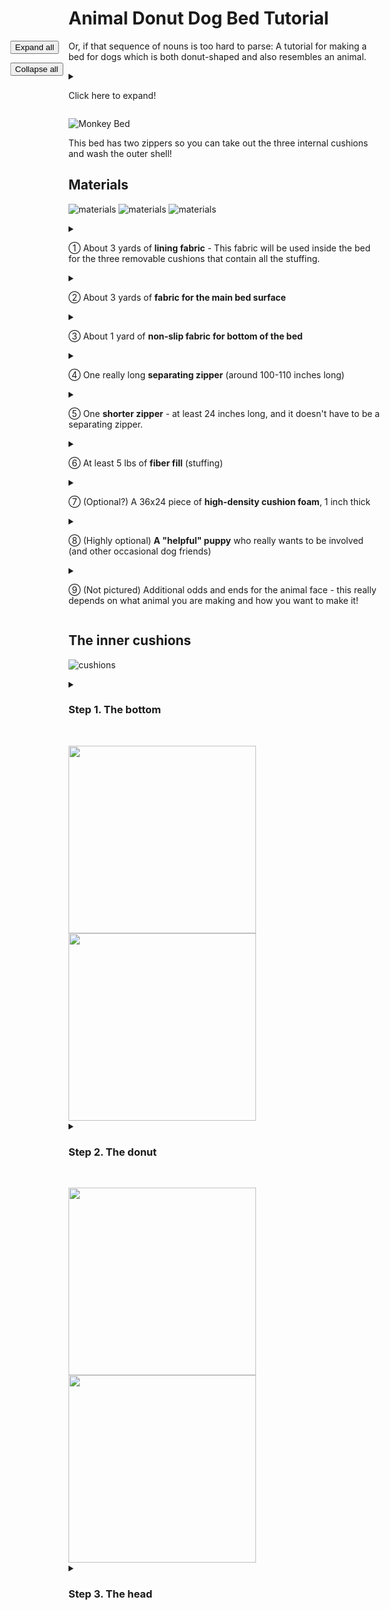# Animal Donut Dog Bed Tutorial

<div style="position: fixed;transform: translateX(-110%);">
<button onclick="for(d of document.getElementsByTagName('details')) {d.setAttribute('open', '')}" style="display: block;">Expand all</button>
  
<button onclick="for(d of document.getElementsByTagName('details')) {d.removeAttribute('open')}">Collapse all</button>
</div>


Or, if that sequence of nouns is too hard to parse: A tutorial for making a bed for dogs which is both donut-shaped and also resembles an animal.

<details markdown="1">
<summary markdown="1">

Click here to expand!
  
</summary>

I organized this tutorial in a hierarchical way, so you can get an overview before digging in, and so it's easier to skip parts that are irrelevant to you.

Whenever you see one of these boxes with a triangle at the top, you can (and probably should) click to expand the contents. Click again to collapse it.

If you find any problems or have questions, feel free to [file an issue](https://github.com/yanamal/dog-bed/issues), since this is hosted on GitHub! Or let me know in some other way.

</details>

![Monkey Bed](assets/images/finished/PXL_20240219_054512474.jpg)

This bed has two zippers so you can take out the three internal cushions and wash the outer shell!

## Materials

![materials](assets/images/materials/PXL_20240207_230657895.jpg)
![materials](assets/images/materials/PXL_20240209_174101749.jpg)
![materials](assets/images/materials/PXL_20240207_231021546.MP.jpg)

<details markdown="1">
  <summary markdown="1">
    
  &#9312; About 3 yards of **lining fabric** - This fabric will be used inside the bed for the three removable cushions that contain all the stuffing.
  
  </summary>

  I use whatever inexpensive stretchy fabric I can find.
  
  I think using stretchy fabric here helps achieve the "overstuffed" look for the bed. When the lining fabric stretches, the stuffing is then less constricted by it, and still has a chance to push directly against the outside of the bed.

  I like it when the fabric has a woven-in or knitted-in striped or rectangular pattern, like the fabric I used in this case. It's a super helpful shortcut for measuring and cutting the right shape, since I can just cut along the stripe! Especially when I'm trying to cut out really big rectangular pieces in super stretchy fabric which is really hard to measure consistently as it stretches!
  
<details markdown="1">
<summary markdown="1">
  
  **Purchasing tips and ideas**
      
</summary>
    
  My newest favorite place for finding random cheap fabrics is Walmart's "Value Fabrics" aisle. It's basically an assortment of fabric remnants at different length and price tiers. Depending on the fabrics, you get cuts of 2 yards for $4, 4 yards for $6, and 3 yards for $8. 

  The lining fabric I used for this bed was 4 yards for $6!

  You can order these online, but of course you'll just get a random selection which may or may not be worthwhile. So I prefer to actually go into a Walmart and see what I can find!

  I've also ordered "poly interlock lining fabric" online from both Walmart and Amazon at around $7-$8 for 3 yards. It works well, but it's only stretchy in one direction (also known as 2-way stretch, because of course jargon is more fun when it's counter-intuitive). So you have to be strategic about which direction you cut it in, especially for the donut part (you want it to stretch widthwise, not lengthwise).
  
  </details>
  
</details>

<details markdown="1">
  <summary markdown="1">
    
  &#9313; About 3 yards of **fabric for the main bed surface**

  </summary>

  You can sometimes get away with 2 yards if you plan really carefully. I actually only had 2 yards of the fabric I used for this bed. I made it work but I had to do some creative tiling!
  
  I used a slightly-stretchy fabric for this particular dog bed, it's almost like a french terry but with two colors of yarn on the terry side (black and white). 
  
  After that experience, **I highly recommend using a non-stretchy fabric** for this part of the bed. Attaching the long separating zipper was a small nightmare, because the fabric really wanted to stretch out and get all wonky while I was sewing. I ended up applying liberal amounts of basting glue (in addition to the usual pins and fabric clips) before sewing.

  For other similar beds, I've used minky and/or fleece fabric. Actually, a lot of stuffed dog toys "minky swirl fabric" and I found that dogs really like that fabric on a dog bed, too.
<details markdown="1">
<summary markdown="1">
  
  **Purchasing tips and ideas**
      
</summary>
    
  The fabric for this bed actually also came from Walmart's Value Fabric aisle. I think it's really cool fabric, I wish I knew how to find it and buy more of it! But like I mentioned, I probably wouldn't want to make another dog bed out of it because it's a stretchy knit fabric.

  I think non-stretchy "minky" type polyester fabrics are the way to go, dogs seem to love them.

  You can get "Minky swirl/rosette fabric" from Joann and sometimes Michael's. I've bought it from Joanne for another dog bed project and it was quite nice, but I would probably only buy it there when it's on sale. I found [a pretty inexpensive option at Big Z Fabrics](https://bigzfabric.com/collections/minky-rose-rosette-floral-baby-soft-fabric-hug-z-reg) - it seems like the same stuff from their pictures and videos. They also have other interesting "Minky" options to explore.

  Walmart has some pre-cut options they call "Minky Dot Fleece", "Plush Coral Fleece", "Chevron Fleece" and other similar names. I often see specific colors on sale online, but they tend to be full-price in store (though full-price is still pretty reasonable). These usually come pre-cut to 1.5 yards, so you'd have to get two, but that's perfectly workable. Maybe you could even go for two colors and make a colorblocked bed!

  Finally, you can try looking for inexpensive minky/fleece throw blankets and cut them up to use as fabric. I think this is only cost-effective if you shop around aggressively and look for sales, though. For reference, I bought two 60" by 80" cow print blankets for $15 each on Amazon (I'm going to use them to make a cow bed for my cow print puppy!). That's roughly equivalent to 4 yards of fabric, depending on the width of the fabric you'd buy otherwise.

</details>

</details>

<details markdown="1">
  <summary markdown="1">
    
  &#9314; About 1 yard of **non-slip fabric for bottom of the bed**
  
  </summary>

  You can probably also just use the same fabric as you're using for the main bed surface, if you don't need it to be super non-slip and you're not worried about it getting super dirty from the floor.
  
  What you actually need is a piece a little bigger than 36" by 24", so if you buy a yard (which is 36") you may have a lot or a little left over, depending on the width of the fabric.

  I was going to use the orange textured fabric for this at first, because I was out of "real" non-slip fabric. But then I ended up buying the gray non-woven fabric in the second picture and used that.
  
<details markdown="1">
<summary markdown="1">
  
  **Purchasing tips and ideas**
      
</summary>
    
Search for Non-slip and/or Grippy fabric.

It can be kind of expensive, and it's often quite narrow when you buy by the yard - make sure it's at least 24" wide!

Joann has "Cotton Grip Stop Wide Utility Fabric", but again, I would wait for it to be on sale.

I've also found cheaper grippy fabric on Walmart's online store (sold by third-party sellers and apparently shipped from China).

But for this project, I ended up using "Non-slip backing fabric for rugs". You can get it on Amazon for relatively cheap, if you shop around. It's a non-woven fabric and techincally you're not supposed to machine wash it, which would defeat the whole purpose of having removable cushions and a washable outer shell. But so far, it has survived at least one wash/dry cycle!

</details>

</details>

<details markdown="1">
  <summary markdown="1">

  &#9315; One really long **separating zipper** (around 100-110 inches long)
    
  </summary>

 This zipper will go around the bottom of the donut part. It has to be a separating zipper so it can unzip all the way and release the donut cushion.

  
<details markdown="1">
<summary markdown="1">
  
  **Purchasing tips and ideas**
      
</summary>
    
Search for "sleeping bag or tent separating zipper".

The best deal I found is by searching for "2 pcs separating tent zipper" on Walmart's online store. They are sold by a third-party seller (zipperstop). A nice bonus about these particular ones is that the slider is reversible, so I don't have to worry as much about accidentally sewing it on inside-out.

</details>

</details>

<details markdown="1">
  <summary markdown="1">

  &#9316; One **shorter zipper** - at least 24 inches long, and it doesn't have to be a separating zipper.
    
  </summary>

 This zipper will open up a separate compartment for the bottom cushion. It doesn't need to be a separating zipper because there are no donut complications. The zipper just opens up a hole and you take the cushion out through the hole.

<details markdown="1">
<summary markdown="1">
  
  **Purchasing tips and ideas**
      
</summary>
    
You can get **huge** packs of 24-inch zippers on Amazon for pretty cheap. Or at least you used to be able to a while ago. And I've been going through them very slowly ever since that one time I needed a zipper but ended up buying like a 25-pack.

</details>

</details>

<details markdown="1">
  <summary markdown="1">

  &#9317; At least 5 lbs of **fiber fill** (stuffing)
    
  </summary>

You can probably fit a lot more than 5 lbs of stuffing into these cushions, but 5 should be mostly enough. I think I used a little more for this particular bed.

<details markdown="1">
<summary markdown="1">
  
  **Purchasing tips and ideas**
      
</summary>

Don't bother trying to search for "stuffing" or even "polyfill" unless you want turkey recipes or javascript nonsense. I think "fiber fill" is the best search term.

I bought a 20-lb box of stuffing (Poly-fil brand) since I was pretty sure I was going to be making a few of these! That seemed the most cost effective.

Another time, I was able to buy something called "Buffalo Snow Neige" when it was on deep, deep sale at Joann. It was $4 for 24 oz (which is actually only a bit cheaper per lb than $57 for 20 lbs of poly-fil)

It seems like Buffalo Snow might often be on sale like that, except maybe at Christmas when people actually use it for its intended purpose?

</details>

</details>

<details markdown="1">
  <summary markdown="1">

  &#9318; (Optional?) A 36x24 piece of **high-density cushion foam**, 1 inch thick
    
  </summary>

This goes on the bottom of the bottom cushion, and then I put some of the fiber fill on top.

I'm not sure how much of a difference the foam really makes, but I've seen how flat and condensed the fiber fill in a donut bed can get without any foam under it, so I decided to be fancy and have both foam and fiber fill.

<details markdown="1">
<summary markdown="1">
  
  **Purchasing tips and ideas**
      
</summary>

It's consistently about $13 at Walmart and Joann; tends to be more expensive other places I found it (Michael's, Amazon)

It also doesn't seem to come in pieces much bigger than 24" by 36" (or I would make an even bigger dog bed!)

I think you do want high-density or "cushion" foam. Medium density would probably be even less noticeable and useful under all that stuffing.

</details>

</details>

<details markdown="1">
  <summary markdown="1">

  &#9319; (Highly optional) **A "helpful" puppy** who really wants to be involved (and other occasional dog friends)
    
  </summary>

One could argue that the puppy is not a *material*, per se. But he really really tried hard to integrate himself into the bed throughout the process.

One could also argue that a dog or puppy is not strictly optional, if you're making a dog bed. What's optional is how involved the dog is in the making process.

<details markdown="1">
<summary markdown="1">
  
  **Puppy acquisition tips and ideas**
      
</summary>


<img src="assets/images/PXL_20230121_001856376.PORTRAIT.jpg" alt="Digiorno" height="200"/>

So, what I did was:

1. Start "temporarily" fostering a mama dog and her four 1-week-old puppies
2. Keep fostering them all until the puppies were completely weaned and ready to be adopted
3. Adopt the puppy that was my adult dog's clear favorite, and name him Cow Boy (because he's a boy who is a cow, obviously)

If you don't want to do all that, you could also [adopt Cow Boy's mom](https://www.shelterluv.com/embed/animal/66058274), whom I'm still fostering after more than a year!

Or adopt any dog - shelters are overflowing with them!

</details>

</details>

<details markdown="1">
  <summary markdown="1">

  &#9320; (Not pictured) Additional odds and ends for the animal face - this really depends on what animal you are making and how you want to make it! 
  
  </summary>

For this bed, I ended up using some white fabric for the face and feet, scraps of black fabric for the eyes, and scraps of red fabric for the mouth.

I also used something that I'm pretty sure is called "3D mesh spacer fabric" inside the ear edges to keep the ears from being too floppy. I think it's similar to, but different from, "foam stabilizer" fabrics that people use to make fabric baskets and other things that need to hold their shape.
  
</details>


## The inner cushions

![cushions](assets/images/cushions/PXL_20240210_165817127.jpg)

<details markdown="1">
<summary markdown="1">

### Step 1. The bottom  

&nbsp;

<img src="assets/images/cushions/bottom/PXL_20240210_164951738.jpg" height="300"/>
<img src="assets/images/cushions/bottom/PXL_20240209_000144467.jpg" height="300"/>

</summary>

Unroll and flatten out your foam cushion. The helpful puppy may actually be helpful for this part!

<img src="assets/images/cushions/bottom/PXL_20240208_153047877.MP.jpg" height="300"/>

Round the corners to get approximately this shape:

<img src="assets/images/cushions/bottom/PXL_20240208_164512239.jpg" height="300"/>

I like to cut off one corner first, then use it to mark the other corners, both on the foam cushion and (later on) on the fabric that's going to go around it.

<img src="assets/images/cushions/bottom/PXL_20240208_164152155.jpg" height="300"/>

<details markdown="1">
<summary markdown="1">Nerdy details on how I got this particular corner shape   
</summary>

Because I was worried about conserving the main bed surface fabric, I wanted to ensure that the total perimeter of the cushion would be around 100". That way, the donut perimeter/length could also be 100", and I was pretty sure that I could make that work.

The perimeter of a 24" x 36" rectangle of foam is `(24+36)*2 = 120`. So I needed to lose a total of 20", or 5" per corner.

Let's consider a square, and a circle that's inscribed inside the square. Essentially, this circle is what would happen if we rounded the square's corners "all the way". 

If the square's side length is `L`, then its perimeter is `4*L`. The circle's perimeter (also known as circumference) is `π*L`, but we can approximate π to be 3 - it's close enough, considering the general imprecision of working with fabric.

So the perimeter of the circle is about 3/4 of the perimeter of the square. In other words, when we round corners "all the way down" using a roughly circular shape, we reduce the length by 1/4.

So if I need to reduce a corner by 5", the bit of the corner that I'm rounding should have a total length of 20". 

And then I can cut off a roughly circular shape, to make the reduced length of the curved circular bit roughly 15".

So I measured out a total of 20" along the corner, with 8" on the shorter side and 12" on the longer side.

<img src="assets/images/cushions/bottom/measuring/PXL_20240208_162421658.jpg" height="300"/>

You may notice that 8 is not equal to 12, so now it would be difficult to draw an actual (non-stretched-out) circle on that corner. Again, that kind of precision doesn't matter a whole lot when working with things that are squishy and stretchy and imprecise. We can just fudge the exact shape of the corner so it's the right length. But the math ensures that we are very close by the time we start fudging.

You can see that I got pretty close to 15" on the curved corner bit:

<img src="assets/images/cushions/bottom/measuring/PXL_20240208_163412978.jpg" height="300"/>

And the total perimeter also ended up quite close to the 100" I was going for:

<img src="assets/images/cushions/bottom/measuring/PXL_20240208_172009581.jpg" height="300"/>
  
</details>

Try not to let your puppy destroy your canonical foam corner until you're done making the bed. But if he does, you do have three back-ups!

<img src="assets/images/cushions/bottom/PXL_20240208_191343829.jpg" height="300"/>

Convince your puppy and his best friend to get off your lining fabric.

<img src="assets/images/cushions/bottom/PXL_20240208_173515523.jpg" height="300"/>

Cut out a piece of lining fabric that's 36" by 48" (so twice as wide as the cushion will be). Fold it in half, and use the foam corner that your puppy didn't destroy to mark and pin where you will sew the two halves together.

<details>
<summary> Shouldn't I make it a little bigger?</summary>

It might make sense to add an inch or two to the dimensions of this piece, to account for both the thickness of the foam and potential additional surface area that will come from the stuffing. However, I usually don't bother, especially when the fabric I'm working with is so stretchy.
  
</details>

<img src="assets/images/cushions/bottom/PXL_20240208_175923119.jpg" height="400"/>

Sew it together, leaving a gap that's big enough to insert the foam cushion through (probably bigger than the one I left). Then cut off the corners so they don't get in the way and make things lumpy

<img src="assets/images/cushions/bottom/PXL_20240208_234608792.MP.jpg" height="400"/>

Tip: If your puppy managed to leave a really stinky stain on the fabric piece before you even started sewing, now is a good time to give it a wash, before you start stuffing. Or you could go out of order and sew all the lining fabric pieces together before doing any stuffing, and wash them all together. Especially if you think that none of them will come out of the creation process particularly clean.

<img src="assets/images/cushions/bottom/PXL_20240208_171413445.jpg" height="400"/>
<img src="assets/images/cushions/bottom/PXL_20240208_171421029.jpg" height="400"/>

OK, now turn the fabric inside out through the gap, so the stitching is on the inside. Insert the foam cushion, and then stuff lots of stuffing on top of the foam.

<img src="assets/images/cushions/bottom/PXL_20240210_164852430.jpg" height="300"/>

Invite your canine testing team to test whether you've put in enough stuffing

<img src="assets/images/cushions/bottom/PXL_20240209_001626948.MP.jpg" height="170"/>
<img src="assets/images/cushions/bottom/PXL_20240209_002206297.MP.jpg" height="170"/>
<img src="assets/images/cushions/bottom/PXL_20240209_002134733.jpg" height="170"/>
<img src="assets/images/cushions/bottom/PXL_20240210_164918665.jpg" height="170"/>

At some point, when you're satisfied with the amount of stuffing, you should sew the cushion closed. I didn't actually do this to any of the cushions until the very end, though. That way I could adjust the stuffing as I tested the bed throughout the process.

</details>

<details markdown="1">
<summary markdown="1">
  
### Step 2. The donut

&nbsp;

<img src="assets/images/cushions/donut/PXL_20240210_170138858.jpg" height="300"/>
<img src="assets/images/cushions/donut/PXL_20240210_170140420.jpg" height="300"/>

</summary>

Cut out a piece of the lining fabric that's 24" wide and *about* 100-120 inches long. The actual length should be the same as the perimeter of your foam cushion, which will depend on how exactly you rounded the corners on the foam. 

<img src="assets/images/cushions/donut/PXL_20240208_182323281.jpg" height="400"/>

Pin and sew the two long sides together.

<img src="assets/images/cushions/donut/PXL_20240208_183142975.jpg" height="400"/>
<img src="assets/images/cushions/donut/PXL_20240208_185912340.jpg" height="400"/>

Now you have a really long tube. Pull one end of the tube through the tube toward the other end. 

<details>
<summary>
  What? That doesn't look right
</summary>
  
This shape may seem weird, since this doesn't make the right kind of donut. However, it will become right once we turn it inside out after sewing. Or rather, we will turn it right side out so that all the seams are facing the inside. So yes, by the way, you should probably have been folding all that stuff right-side in. But also none of that matters a whole lot, since these cushions won't really be visible in day-to-day use.

</details>

<details>
<summary>
  Be careful not to twist it (maybe)
</summary>

It's pretty easy to accidentally twist the fabric a full turn while you're pulling it through if you're just lining up the seam with itself at the end. THough if you do accidentally twist it, it doesn't actually make a huge difference in the final shape of the bed. It just looks a bit weird if you look closely enough.

</details>

<img src="assets/images/cushions/donut/PXL_20240208_190040736.jpg" height="400"/>

Pin and sew the two ends together, leaving a small opening so we can turn it inside out and stuff it.

<img src="assets/images/cushions/donut/PXL_20240208_190245305.jpg" height="400"/>
<img src="assets/images/cushions/donut/PXL_20240208_191128975.MP.jpg" height="400"/>

Turn the whole thing inside out. Now it looks like a flat donut!

<img src="assets/images/cushions/donut/PXL_20240208_191213006.jpg" height="400"/>

Stuff the donut! I was glad that I left the hole open for this one, because I ended up putting it a lot more stuffing once I saw how it looks in the bed.

<img src="assets/images/cushions/donut/PXL_20240210_170124207.jpg" height="400"/>


</details>



<details markdown="1">
<summary markdown="1">
  
### Step 3. The head

&nbsp;

</summary>
</details>


<script>
  for(i of document.getElementsByTagName('img')) {
  i.addEventListener('click', function (e) {
    let enlarged_copy = e.target.cloneNode()
    enlarged_copy.setAttribute('style', 'width:100%;height:100%;')
    enlarged_copy.setAttribute('class', 'enlarged')
   
    
    e.target.style.display='none'
    e.target.after(enlarged_copy)
    
    
    enlarged_copy.addEventListener('click', function(e){
      let original_node = e.target.previousElementSibling
      original_node.style.removeProperty('display')
      e.target.remove()
    })
  })
}
</script>
